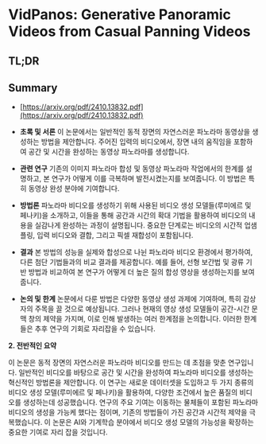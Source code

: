 # VidPanos: Generative Panoramic Videos from Casual Panning Videos
## TL;DR
## Summary
- [https://arxiv.org/pdf/2410.13832.pdf](https://arxiv.org/pdf/2410.13832.pdf)

- **초록 및 서론**
  이 논문에서는 일반적인 동적 장면의 자연스러운 파노라마 동영상을 생성하는 방법을 제안합니다. 주어진 입력의 비디오에서, 장면 내의 움직임을 포함하여 공간 및 시간을 완성하는 동영상 파노라마를 생성합니다.

- **관련 연구**
  기존의 이미지 파노라마 합성 및 동영상 파노라마 작업에서의 한계를 설명하고, 본 연구가 어떻게 이를 극복하며 발전시켰는지를 보여줍니다. 이 방법은 특히 동영상 완성 분야에 기여합니다.

- **방법론**
  파노라마 비디오를 생성하기 위해 사용된 비디오 생성 모델들(루미에르 및 페나키)을 소개하고, 이들을 통해 공간과 시간의 확대 기법을 활용하여 비디오의 내용을 실감나게 완성하는 과정이 설명됩니다. 중요한 단계로는 비디오의 시간적 업샘플링, 입력 비디오와 결합, 그리고 픽셀 재합성이 포함됩니다.

- **결과**
  본 방법의 성능을 실제와 합성으로 나뉜 파노라마 비디오 환경에서 평가하여, 다른 첨단 기법들과의 비교 결과를 제공합니다. 예를 들어, 선형 보간법 및 광류 기반 방법과 비교하여 본 연구가 어떻게 더 높은 질의 합성 영상을 생성하는지를 보여줍니다.

- **논의 및 한계**
  논문에서 다룬 방법은 다양한 동영상 생성 과제에 기여하며, 특히 감상자의 주목을 끌 것으로 예상됩니다. 그러나 현재의 영상 생성 모델들이 공간-시간 문맥 창의 제약을 가지며, 이로 인해 발생하는 여러 한계점을 논의합니다. 이러한 한계들은 추후 연구의 기회로 자리잡을 수 있습니다.

**2. 전반적인 요약**

이 논문은 동적 장면의 자연스러운 파노라마 비디오를 만드는 데 초점을 맞춘 연구입니다. 일반적인 비디오를 바탕으로 공간 및 시간을 완성하여 파노라마 비디오를 생성하는 혁신적인 방법론을 제안합니다. 이 연구는 새로운 데이터셋을 도입하고 두 가지 종류의 비디오 생성 모델(루미에르 및 페나키)을 활용하여, 다양한 조건에서 높은 품질의 비디오를 생성하는데 성공했습니다. 연구의 주요 기여는 이동하는 물체들이 포함된 파노라마 비디오의 생성을 가능케 했다는 점이며, 기존의 방법들이 가진 공간과 시간적 제약을 극복했습니다. 이 논문은 AI와 기계학습 분야에서 비디오 생성 모델의 가능성을 확장하는 중요한 기여로 자리 잡을 것입니다.